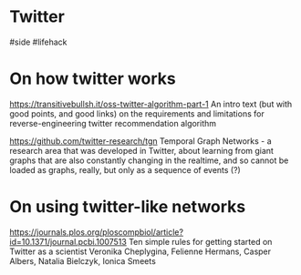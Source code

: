 # Twitter

#side #lifehack


# On how twitter works

https://transitivebullsh.it/oss-twitter-algorithm-part-1
An intro text (but with good points, and good links) on the requirements and limitations for reverse-engineering twitter recommendation algorithm

https://github.com/twitter-research/tgn
Temporal Graph Networks - a research area that was developed in Twitter, about learning from giant graphs that are also constantly changing in the realtime, and so cannot be loaded as graphs, really, but only as a sequence of events (?)

# On using twitter-like networks

https://journals.plos.org/ploscompbiol/article?id=10.1371/journal.pcbi.1007513
Ten simple rules for getting started on Twitter as a scientist
Veronika Cheplygina, Felienne Hermans, Casper Albers, Natalia Bielczyk, Ionica Smeets

